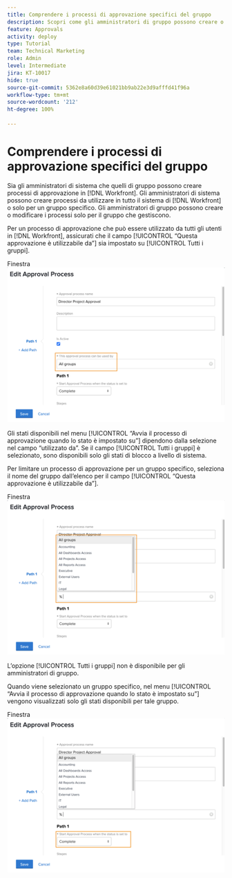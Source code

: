 ```yaml
---
title: Comprendere i processi di approvazione specifici del gruppo
description: Scopri come gli amministratori di gruppo possono creare o modificare i processi di approvazione per i gruppi che gestiscono.
feature: Approvals
activity: deploy
type: Tutorial
team: Technical Marketing
role: Admin
level: Intermediate
jira: KT-10017
hide: true
source-git-commit: 5362e8a60d39e61021bb9ab22e3d9afffd41f96a
workflow-type: tm+mt
source-wordcount: '212'
ht-degree: 100%

---
```


# Comprendere i processi di approvazione specifici del gruppo

Sia gli amministratori di sistema che quelli di gruppo possono creare processi di approvazione in [!DNL Workfront]. Gli amministratori di sistema possono creare processi da utilizzare in tutto il sistema di [!DNL Workfront] o solo per un gruppo specifico. Gli amministratori di gruppo possono creare o modificare i processi solo per il gruppo che gestiscono.

Per un processo di approvazione che può essere utilizzato da tutti gli utenti in [!DNL Workfront], assicurati che il campo [!UICONTROL “Questa approvazione è utilizzabile da”] sia impostato su [!UICONTROL Tutti i gruppi].

Finestra ![[!UICONTROL Modifica processo di approvazione] con campo gruppo evidenziato](assets/admin-fund-approval-processes-1.png)

Gli stati disponibili nel menu [!UICONTROL “Avvia il processo di approvazione quando lo stato è impostato su”] dipendono dalla selezione nel campo “utilizzato da”. Se il campo [!UICONTROL Tutti i gruppi] è selezionato, sono disponibili solo gli stati di blocco a livello di sistema.

Per limitare un processo di approvazione per un gruppo specifico, seleziona il nome del gruppo dall’elenco per il campo [!UICONTROL “Questa approvazione è utilizzabile da”].

Finestra ![[!UICONTROL Modifica processo di approvazione] con campo gruppo espanso](assets/admin-fund-approval-processes-2.png)

L’opzione [!UICONTROL Tutti i gruppi] non è disponibile per gli amministratori di gruppo.

Quando viene selezionato un gruppo specifico, nel menu [!UICONTROL “Avvia il processo di approvazione quando lo stato è impostato su”] vengono visualizzati solo gli stati disponibili per tale gruppo.

Finestra ![[!UICONTROL Modifica processo di approvazione] con campo di stato evidenziato](assets/admin-fund-approval-processes-3.png)

